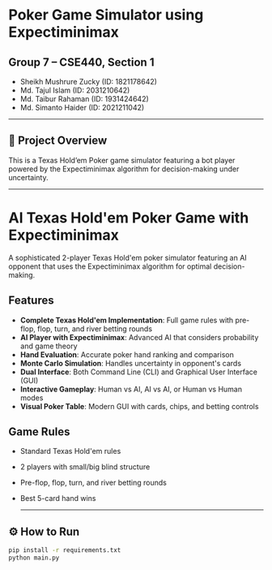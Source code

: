 # Poker Game Simulator using Expectiminimax

## Group 7 – CSE440, Section 1
- Sheikh Mushrure Zucky (ID: 1821178642)
- Md. Tajul Islam (ID: 2031210642)
- Md. Taibur Rahaman (ID: 1931424642)
- Md. Simanto Haider (ID: 2021211042)

---

## 📌 Project Overview
This is a Texas Hold’em Poker game simulator featuring a bot player powered by the Expectiminimax algorithm for decision-making under uncertainty.

---


# AI Texas Hold'em Poker Game with Expectiminimax

A sophisticated 2-player Texas Hold'em poker simulator featuring an AI opponent that uses the Expectiminimax algorithm for optimal decision-making.

## Features

- **Complete Texas Hold'em Implementation**: Full game rules with pre-flop, flop, turn, and river betting rounds
- **AI Player with Expectiminimax**: Advanced AI that considers probability and game theory
- **Hand Evaluation**: Accurate poker hand ranking and comparison
- **Monte Carlo Simulation**: Handles uncertainty in opponent's cards
- **Dual Interface**: Both Command Line (CLI) and Graphical User Interface (GUI)
- **Interactive Gameplay**: Human vs AI, AI vs AI, or Human vs Human modes
- **Visual Poker Table**: Modern GUI with cards, chips, and betting controls


## Game Rules

- Standard Texas Hold'em rules
- 2 players with small/big blind structure
- Pre-flop, flop, turn, and river betting rounds
- Best 5-card hand wins

  ---
## ⚙️ How to Run
```bash
pip install -r requirements.txt
python main.py

